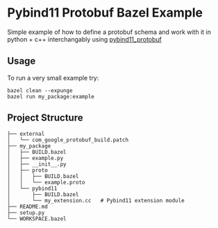 
# Pybind11 Protobuf Bazel Example

Simple example of how to define a protobuf schema and work with it in python + c++ 
interchangably using [pybind11_protobuf](https://github.com/pybind/pybind11_protobuf)



## Usage

To run a very small example try:

```shell
bazel clean --expunge
bazel run my_package:example
```


## Project Structure

```
├── external
│   └── com_google_protobuf_build.patch
├── my_package
│   ├── BUILD.bazel
│   ├── example.py            
│   ├── __init__.py
│   ├── proto
│   │   ├── BUILD.bazel
│   │   └── example.proto
│   └── pybind11
│       ├── BUILD.bazel
│       └── my_extension.cc   # Pybind11 extension module
├── README.md
├── setup.py
└── WORKSPACE.bazel
```











